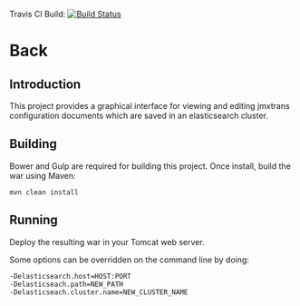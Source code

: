Travis CI Build: [![Build Status](https://travis-ci.org/btravers/Back.svg?branch=master)](https://travis-ci.org/btravers/Back)

# Back

## Introduction

This project provides a graphical interface for viewing and editing jmxtrans configuration documents which are saved in an elasticsearch cluster.

## Building

Bower and Gulp are required for building this project. Once install, build the war using Maven:

    mvn clean install

## Running

Deploy the resulting war in your Tomcat web server.

Some options can be overridden on the command line by doing:

    -Delasticsearch.host=HOST:PORT
    -Delasticseach.path=NEW_PATH
    -Delasticseach.cluster.name=NEW_CLUSTER_NAME
